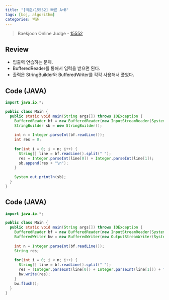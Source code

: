 ```yaml
---
title: "[백준/15552] 빠른 A+B"
tags: [boj, algorithm]
categories: 백준
---
```

> Baekjoon Online Judge - [15552](https://www.acmicpc.net/problem/15552)

## Review
* 입출력 연습하는 문제.
* BufferedReader를 통해서 입력을 받으면 된다.
* 출력은 StringBuilder와 BufferedWriter를 각각 사용해서 풀었다.


## Code (JAVA)
```java
import java.io.*;

public class Main {
  public static void main(String args[]) throws IOException {
    BufferedReader bf = new BufferedReader(new InputStreamReader(System.in));
    StringBuilder sb = new StringBuilder();
    
    int n = Integer.parseInt(bf.readLine());
    int res = 0;
    
    for(int i = 0; i < n; i++) {
      String[] line = bf.readLine().split(" ");
      res = Integer.parseInt(line[0]) + Integer.parseInt(line[1]);
      sb.append(res + "\n");
    }
    
    System.out.println(sb);
  }
}
```

## Code (JAVA)
```java
import java.io.*;

public class Main {
  public static void main(String args[]) throws IOException {
    BufferedReader bf = new BufferedReader(new InputStreamReader(System.in));
    BufferedWriter bw = new BufferedWriter(new OutputStreamWriter(System.out));
    
    int n = Integer.parseInt(bf.readLine());
    String res;
    
    for(int i = 0; i < n; i++) {
      String[] line = bf.readLine().split(" ");
      res = (Integer.parseInt(line[0]) + Integer.parseInt(line[1])) + "\n";
      bw.write(res);
    }
    bw.flush();
  }
}
```